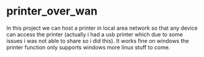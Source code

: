 # printer_over_wan
In this project we can host a printer in local area network so that any device can access the printer
(actually i had a usb printer which due to some issues i was not able to share so i did this).
It works fine on windows the printer function only supports windows more linux stuff to come.
